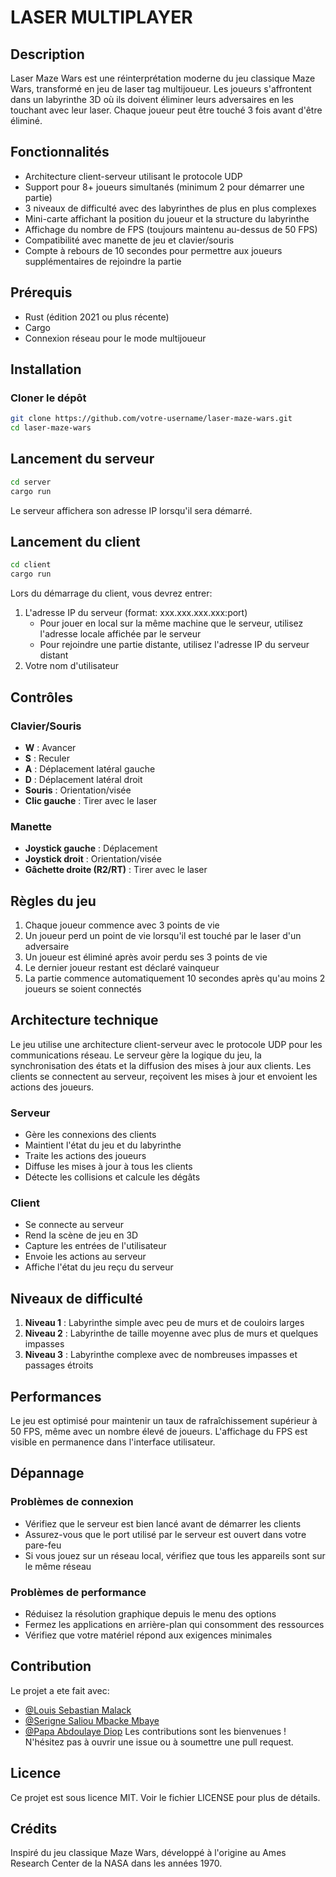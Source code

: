 # LASER MULTIPLAYER

## Description
Laser Maze Wars est une réinterprétation moderne du jeu classique Maze Wars, transformé en jeu de laser tag multijoueur. Les joueurs s'affrontent dans un labyrinthe 3D où ils doivent éliminer leurs adversaires en les touchant avec leur laser. Chaque joueur peut être touché 3 fois avant d'être éliminé.

## Fonctionnalités
- Architecture client-serveur utilisant le protocole UDP
- Support pour 8+ joueurs simultanés (minimum 2 pour démarrer une partie)
- 3 niveaux de difficulté avec des labyrinthes de plus en plus complexes
- Mini-carte affichant la position du joueur et la structure du labyrinthe
- Affichage du nombre de FPS (toujours maintenu au-dessus de 50 FPS)
- Compatibilité avec manette de jeu et clavier/souris
- Compte à rebours de 10 secondes pour permettre aux joueurs supplémentaires de rejoindre la partie

## Prérequis
- Rust (édition 2021 ou plus récente)
- Cargo
- Connexion réseau pour le mode multijoueur

## Installation

### Cloner le dépôt
```bash
git clone https://github.com/votre-username/laser-maze-wars.git
cd laser-maze-wars
```

## Lancement du serveur
```bash
cd server
cargo run
```

Le serveur affichera son adresse IP lorsqu'il sera démarré.

## Lancement du client
```bash
cd client
cargo run
```

Lors du démarrage du client, vous devrez entrer:
1. L'adresse IP du serveur (format: xxx.xxx.xxx.xxx:port)
   - Pour jouer en local sur la même machine que le serveur, utilisez l'adresse locale affichée par le serveur
   - Pour rejoindre une partie distante, utilisez l'adresse IP du serveur distant
2. Votre nom d'utilisateur

## Contrôles

### Clavier/Souris
- **W** : Avancer
- **S** : Reculer
- **A** : Déplacement latéral gauche
- **D** : Déplacement latéral droit
- **Souris** : Orientation/visée
- **Clic gauche** : Tirer avec le laser

### Manette
- **Joystick gauche** : Déplacement
- **Joystick droit** : Orientation/visée
- **Gâchette droite (R2/RT)** : Tirer avec le laser

## Règles du jeu
1. Chaque joueur commence avec 3 points de vie
2. Un joueur perd un point de vie lorsqu'il est touché par le laser d'un adversaire
3. Un joueur est éliminé après avoir perdu ses 3 points de vie
4. Le dernier joueur restant est déclaré vainqueur
5. La partie commence automatiquement 10 secondes après qu'au moins 2 joueurs se soient connectés

## Architecture technique
Le jeu utilise une architecture client-serveur avec le protocole UDP pour les communications réseau. Le serveur gère la logique du jeu, la synchronisation des états et la diffusion des mises à jour aux clients. Les clients se connectent au serveur, reçoivent les mises à jour et envoient les actions des joueurs.

### Serveur
- Gère les connexions des clients
- Maintient l'état du jeu et du labyrinthe
- Traite les actions des joueurs
- Diffuse les mises à jour à tous les clients
- Détecte les collisions et calcule les dégâts

### Client
- Se connecte au serveur
- Rend la scène de jeu en 3D
- Capture les entrées de l'utilisateur
- Envoie les actions au serveur
- Affiche l'état du jeu reçu du serveur

## Niveaux de difficulté
1. **Niveau 1** : Labyrinthe simple avec peu de murs et de couloirs larges
2. **Niveau 2** : Labyrinthe de taille moyenne avec plus de murs et quelques impasses
3. **Niveau 3** : Labyrinthe complexe avec de nombreuses impasses et passages étroits

## Performances
Le jeu est optimisé pour maintenir un taux de rafraîchissement supérieur à 50 FPS, même avec un nombre élevé de joueurs. L'affichage du FPS est visible en permanence dans l'interface utilisateur.

## Dépannage

### Problèmes de connexion
- Vérifiez que le serveur est bien lancé avant de démarrer les clients
- Assurez-vous que le port utilisé par le serveur est ouvert dans votre pare-feu
- Si vous jouez sur un réseau local, vérifiez que tous les appareils sont sur le même réseau

### Problèmes de performance
- Réduisez la résolution graphique depuis le menu des options
- Fermez les applications en arrière-plan qui consomment des ressources
- Vérifiez que votre matériel répond aux exigences minimales

## Contribution
Le projet a ete fait avec:
- [@Louis Sebastian Malack](https://github.com/Steb1)
- [@Serigne Saliou Mbacke Mbaye](https://github.com/SSMM0498)
- [@Papa Abdoulaye Diop](https://github.com/papa-abdoulaye-diop)
Les contributions sont les bienvenues ! N'hésitez pas à ouvrir une issue ou à soumettre une pull request.

## Licence
Ce projet est sous licence MIT. Voir le fichier LICENSE pour plus de détails.

## Crédits
Inspiré du jeu classique Maze Wars, développé à l'origine au Ames Research Center de la NASA dans les années 1970.
